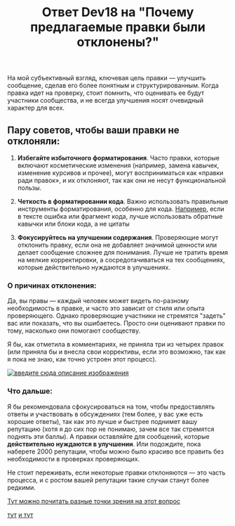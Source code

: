 ﻿---
title: "Ответ Dev18 на \"Почему предлагаемые правки были отклонены?\""
se.owner.user_id: 264178
se.owner.display_name: "Dev18"
se.owner.link: "https://ru.meta.stackoverflow.com/users/264178/dev18"
se.answer_id: 14380
se.question_id: 14379
se.post_type: answer
se.is_accepted: False
---
<p>На мой субъективный взгляд, ключевая цель правки — улучшить сообщение, сделав его более понятным и структурированным. Когда правка идет на проверку, стоит помнить, что оценивать ее будут участники сообщества, и не всегда улучшения носят очевидный характер для всех.</p>
<h2>Пару советов, чтобы ваши правки не отклоняли:</h2>
<ol>
<li><p><strong>Избегайте избыточного форматирования</strong>. Часто правки, которые включают косметические изменения (например, замена кавычек, изменение курсивов и прочее), могут восприниматься как «правки ради правок», и их отклоняют, так как они не несут функциональной пользы.</p>
</li>
<li><p><strong>Четкость в форматировании кода</strong>. Важно использовать правильные инструменты форматирования, особенно для кода. <a href="https://ru.meta.stackoverflow.com/q/420/264178">Например</a>, если в тексте ошибка или фрагмент кода, лучше использовать обратные кавычки или блоки кода, а не цитаты</p>
</li>
<li><p><strong>Фокусируйтесь на улучшении содержания</strong>. Проверяющие могут отклонить правку, если она не добавляет значимой ценности или делает сообщение сложнее для понимания. Лучше не тратить время на мелкие корректировки, а сосредотачиваться на тех сообщениях, которые действительно нуждаются в улучшениях.</p>
</li>
</ol>
<h3>О причинах отклонения:</h3>
<p>Да, вы правы — каждый человек может видеть по-разному необходимость в правке, и часто это зависит от стиля или опыта проверяющего. Однако проверяющие участники не стремятся &quot;задеть&quot; вас или показать, что вы ошибаетесь. Просто они оценивают правки по тому, насколько они помогают сообществу.</p>
<p>Я бы, как отметила в комментариях, не приняла три из четырех правок (или приняла бы и внесла свои коррективы, если это возможно, так как я пока не знаю, как точно устроен этот процесс).</p>
<p><a href="https://i.sstatic.net/CUvfmRtr.png" rel="nofollow noreferrer"><img src="https://i.sstatic.net/CUvfmRtr.png" alt="введите сюда описание изображения" /></a></p>
<h3>Что дальше:</h3>
<p>Я бы рекомендовала сфокусироваться на том, чтобы предоставлять ответы и участвовать в обсуждениях (тем более, у вас уже есть хорошие ответы), так как это лучше и быстрее поднимет вашу репутацию (хотя я до сих пор не понимаю, зачем все так стремятся поднять эти баллы). А правки оставляйте для сообщений, которые <strong>действительно нуждаются в улучшении</strong>. Или подождите, пока наберете 2000 репутации, чтобы можно было красиво все править без необходимости в проверках проверяющих.</p>
<p>Не стоит переживать, если некоторые правки отклоняются — это часть процесса, и с ростом вашей репутации такие случаи станут более редкими.</p>
<p><a href="https://ru.meta.stackoverflow.com/questions/tagged/%D0%BF%D1%80%D0%B0%D0%B2%D0%BA%D0%B8">Тут можно почитать разные точки зрения на этот вопрос</a></p>
<p><a href="https://ru.meta.stackoverflow.com/questions/tagged/%d0%bf%d1%80%d0%b5%d0%b4%d0%bb%d0%b0%d0%b3%d0%b0%d0%b5%d0%bc%d1%8b%d0%b5-%d0%bf%d1%80%d0%b0%d0%b2%d0%ba%d0%b8">тут</a>  <a href="https://ru.meta.stackoverflow.com/questions/tagged/%D0%BE%D1%82%D0%BA%D0%BB%D0%BE%D0%BD%D1%91%D0%BD%D0%BD%D1%8B%D0%B5-%D0%BF%D1%80%D0%B0%D0%B2%D0%BA%D0%B8">и тут</a></p>
